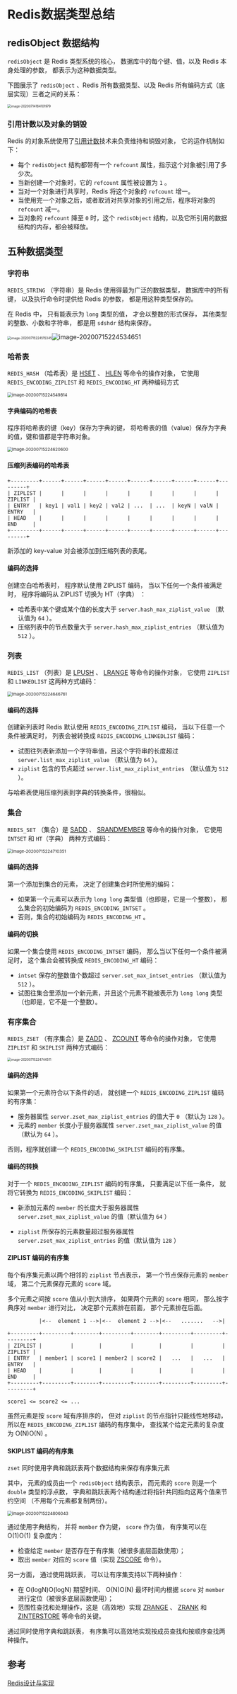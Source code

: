 # ﻿Redis数据类型总结


## redisObject 数据结构

`redisObject` 是 Redis 类型系统的核心， 数据库中的每个键、值，以及 Redis 本身处理的参数， 都表示为这种数据类型。

下图展示了 `redisObject` 、Redis 所有数据类型、以及 Redis 所有编码方式（底层实现）三者之间的关系：

<img src="C:\Users\mashuaisen\OneDrive\typora-user-images\Redis对象处理机制\image-20200714164101979.png" alt="image-20200714164101979" style="zoom: 50%;" />

### 引用计数以及对象的销毁

Redis 的对象系统使用了[引用计数](http://en.wikipedia.org/wiki/Reference_counting)技术来负责维持和销毁对象， 它的运作机制如下：

- 每个 `redisObject` 结构都带有一个 `refcount` 属性，指示这个对象被引用了多少次。
- 当新创建一个对象时，它的 `refcount` 属性被设置为 `1` 。
- 当对一个对象进行共享时，Redis 将这个对象的 `refcount` 增一。
- 当使用完一个对象之后，或者取消对共享对象的引用之后，程序将对象的 `refcount` 减一。
- 当对象的 `refcount` 降至 `0` 时，这个 `redisObject` 结构，以及它所引用的数据结构的内存，都会被释放。

## 五种数据类型

### 字符串

`REDIS_STRING` （字符串）是 Redis 使用得最为广泛的数据类型， 数据库中的所有键， 以及执行命令时提供给 Redis 的参数， 都是用这种类型保存的。

在 Redis 中， 只有能表示为 `long` 类型的值， 才会以整数的形式保存， 其他类型的整数、小数和字符串， 都是用 `sdshdr` 结构来保存。

<img src="J:/mind/blog/test/cool-sen.github.io.myBlog/static/images/Redis%E6%95%B0%E6%8D%AE%E7%B1%BB%E5%9E%8B%E6%80%BB%E7%BB%93/image-20200715224515345.png" alt="image-20200715224515345" style="zoom:50%;" />![image-20200715224534651](/images/Redis-Summary%20of%20data%20structure/image-20200715224534651.png)

### 哈希表

`REDIS_HASH` （哈希表）是 [HSET](http://redis.readthedocs.org/en/latest/hash/hset.html#hset) 、 [HLEN](http://redis.readthedocs.org/en/latest/hash/hlen.html#hlen) 等命令的操作对象， 它使用 `REDIS_ENCODING_ZIPLIST` 和 `REDIS_ENCODING_HT` 两种编码方式

<img src="J:/mind/blog/test/cool-sen.github.io.myBlog/static/images/Redis%E6%95%B0%E6%8D%AE%E7%B1%BB%E5%9E%8B%E6%80%BB%E7%BB%93/image-20200715224549814.png" alt="image-20200715224549814" style="zoom: 67%;" />

#### 字典编码的哈希表

程序将哈希表的键（key）保存为字典的键， 将哈希表的值（value）保存为字典的值，键和值都是字符串对象。

<img src="J:/mind/blog/test/cool-sen.github.io.myBlog/static/images/Redis%E6%95%B0%E6%8D%AE%E7%B1%BB%E5%9E%8B%E6%80%BB%E7%BB%93/image-20200715224620600.png" alt="image-20200715224620600" style="zoom:67%;" />

#### 压缩列表编码的哈希表

```
+---------+------+------+------+------+------+------+------+------+---------+
| ZIPLIST |      |      |      |      |      |      |      |      | ZIPLIST |
| ENTRY   | key1 | val1 | key2 | val2 | ...  | ...  | keyN | valN | ENTRY   |
| HEAD    |      |      |      |      |      |      |      |      | END     |
+---------+------+------+------+------+------+------+------+------+---------+
```

新添加的 key-value 对会被添加到压缩列表的表尾。

#### 编码的选择

创建空白哈希表时， 程序默认使用 ZIPLIST 编码， 当以下任何一个条件被满足时， 程序将编码从 ZIPLIST 切换为 HT（字典） ：

- 哈希表中某个键或某个值的长度大于 `server.hash_max_ziplist_value` （默认值为 `64` ）。
- 压缩列表中的节点数量大于 `server.hash_max_ziplist_entries` （默认值为 `512` ）。

### 列表

`REDIS_LIST` （列表）是 [LPUSH](http://redis.readthedocs.org/en/latest/list/lpush.html#lpush) 、 [LRANGE](http://redis.readthedocs.org/en/latest/list/lrange.html#lrange) 等命令的操作对象， 它使用 `ZIPLIST` 和 `LINKEDLIST` 这两种方式编码：

<img src="J:/mind/blog/test/cool-sen.github.io.myBlog/static/images/Redis%E6%95%B0%E6%8D%AE%E7%B1%BB%E5%9E%8B%E6%80%BB%E7%BB%93/image-20200715224646761.png" alt="image-20200715224646761" style="zoom: 67%;" />

#### 编码的选择

创建新列表时 Redis 默认使用 `REDIS_ENCODING_ZIPLIST` 编码， 当以下任意一个条件被满足时， 列表会被转换成 `REDIS_ENCODING_LINKEDLIST` 编码：

- 试图往列表新添加一个字符串值，且这个字符串的长度超过 `server.list_max_ziplist_value` （默认值为 `64` ）。
- `ziplist` 包含的节点超过 `server.list_max_ziplist_entries` （默认值为 `512` ）。

与哈希表使用压缩列表到字典的转换条件，很相似。

### 集合

`REDIS_SET` （集合）是 [SADD](http://redis.readthedocs.org/en/latest/set/sadd.html#sadd) 、 [SRANDMEMBER](http://redis.readthedocs.org/en/latest/set/srandmember.html#srandmember) 等命令的操作对象， 它使用 `INTSET` 和 `HT`（字典） 两种方式编码：

<img src="J:/mind/blog/test/cool-sen.github.io.myBlog/static/images/Redis%E6%95%B0%E6%8D%AE%E7%B1%BB%E5%9E%8B%E6%80%BB%E7%BB%93/image-20200715224710351.png" alt="image-20200715224710351" style="zoom:67%;" />

#### 编码的选择

第一个添加到集合的元素， 决定了创建集合时所使用的编码：

- 如果第一个元素可以表示为 `long long` 类型值（也即是，它是一个整数）， 那么集合的初始编码为 `REDIS_ENCODING_INTSET` 。
- 否则，集合的初始编码为 `REDIS_ENCODING_HT` 。

#### 编码的切换

如果一个集合使用 `REDIS_ENCODING_INTSET` 编码， 那么当以下任何一个条件被满足时， 这个集合会被转换成 `REDIS_ENCODING_HT` 编码：

- `intset` 保存的整数值个数超过 `server.set_max_intset_entries` （默认值为 `512` ）。
- 试图往集合里添加一个新元素，并且这个元素不能被表示为 `long long` 类型（也即是，它不是一个整数）。

### 有序集合

`REDIS_ZSET` （有序集合）是 [ZADD](http://redis.readthedocs.org/en/latest/sorted_set/zadd.html#zadd) 、 [ZCOUNT](http://redis.readthedocs.org/en/latest/sorted_set/zcount.html#zcount) 等命令的操作对象， 它使用 `ZIPLIST` 和 `SKIPLIST` 两种方式编码：

<img src="J:/mind/blog/test/cool-sen.github.io.myBlog/static/images/Redis%E6%95%B0%E6%8D%AE%E7%B1%BB%E5%9E%8B%E6%80%BB%E7%BB%93/image-20200715224744511.png" alt="image-20200715224744511" style="zoom:50%;" />

#### 编码的选择

如果第一个元素符合以下条件的话， 就创建一个 `REDIS_ENCODING_ZIPLIST` 编码的有序集：

- 服务器属性 `server.zset_max_ziplist_entries` 的值大于 `0` （默认为 `128` ）。
- 元素的 `member` 长度小于服务器属性 `server.zset_max_ziplist_value` 的值（默认为 `64` ）。

否则，程序就创建一个 `REDIS_ENCODING_SKIPLIST` 编码的有序集。

#### 编码的转换

对于一个 `REDIS_ENCODING_ZIPLIST` 编码的有序集， 只要满足以下任一条件， 就将它转换为 `REDIS_ENCODING_SKIPLIST` 编码：

* 新添加元素的 `member` 的长度大于服务器属性 `server.zset_max_ziplist_value` 的值（默认值为 `64` ）

- `ziplist` 所保存的元素数量超过服务器属性 `server.zset_max_ziplist_entries` 的值（默认值为 `128` ）

#### ZIPLIST 编码的有序集

每个有序集元素以两个相邻的 `ziplist` 节点表示， 第一个节点保存元素的 `member` 域， 第二个元素保存元素的 `score` 域。

多个元素之间按 `score` 值从小到大排序， 如果两个元素的 `score` 相同， 那么按字典序对 `member` 进行对比， 决定那个元素排在前面， 那个元素排在后面。

```
          |<--  element 1 -->|<--  element 2 -->|<--   .......   -->|

+---------+---------+--------+---------+--------+---------+---------+---------+
| ZIPLIST |         |        |         |        |         |         | ZIPLIST |
| ENTRY   | member1 | score1 | member2 | score2 |   ...   |   ...   | ENTRY   |
| HEAD    |         |        |         |        |         |         | END     |
+---------+---------+--------+---------+--------+---------+---------+---------+

score1 <= score2 <= ...
```

虽然元素是按 `score` 域有序排序的， 但对 `ziplist` 的节点指针只能线性地移动， 所以在 `REDIS_ENCODING_ZIPLIST` 编码的有序集中， 查找某个给定元素的复杂度为 O(N)O(N) 。

#### SKIPLIST 编码的有序集

`zset` 同时使用字典和跳跃表两个数据结构来保存有序集元素

其中， 元素的成员由一个 `redisObject` 结构表示， 而元素的 `score` 则是一个 `double` 类型的浮点数， 字典和跳跃表两个结构通过将指针共同指向这两个值来节约空间 （不用每个元素都复制两份）。

<img src="J:/mind/blog/test/cool-sen.github.io.myBlog/static/images/Redis%E6%95%B0%E6%8D%AE%E7%B1%BB%E5%9E%8B%E6%80%BB%E7%BB%93/image-20200715224806043.png" alt="image-20200715224806043" style="zoom: 67%;" />

通过使用字典结构， 并将 `member` 作为键， `score` 作为值， 有序集可以在 O(1)O(1) 复杂度内：

- 检查给定 `member` 是否存在于有序集（被很多底层函数使用）；
- 取出 `member` 对应的 `score` 值（实现 [ZSCORE](http://redis.readthedocs.org/en/latest/sorted_set/zscore.html#zscore) 命令）。

另一方面， 通过使用跳跃表， 可以让有序集支持以下两种操作：

- 在 O(logN)O(log⁡N) 期望时间、 O(N)O(N) 最坏时间内根据 `score` 对 `member` 进行定位（被很多底层函数使用）；
- 范围性查找和处理操作，这是（高效地）实现 [ZRANGE](http://redis.readthedocs.org/en/latest/sorted_set/zrange.html#zrange) 、 [ZRANK](http://redis.readthedocs.org/en/latest/sorted_set/zrank.html#zrank) 和 [ZINTERSTORE](http://redis.readthedocs.org/en/latest/sorted_set/zinterstore.html#zinterstore) 等命令的关键。

通过同时使用字典和跳跃表， 有序集可以高效地实现按成员查找和按顺序查找两种操作。

## 参考

[Redis设计与实现](https://book.douban.com/subject/25900156/)
